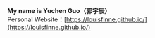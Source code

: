 **My name is Yuchen Guo（郭宇辰）**  
Personal Website：[https://louisfinne.github.io/](https://louisfinne.github.io/)

